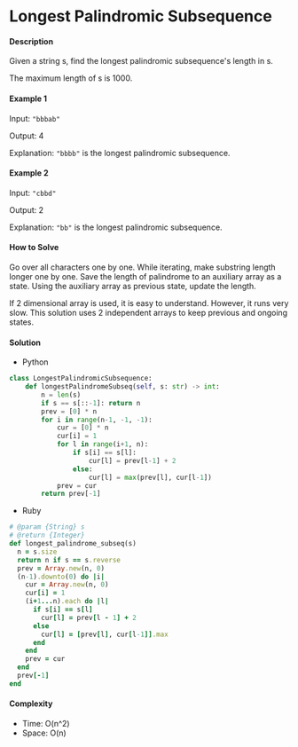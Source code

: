 # Longest Palindromic Subsequence

#### Description

Given a string s, find the longest palindromic subsequence's length in s.

The maximum length of s is 1000.

#### Example 1
Input: `"bbbab"`

Output: 4

Explanation: `"bbbb"` is the longest palindromic subsequence.

#### Example 2
Input: `"cbbd"`

Output: 2

Explanation: `"bb"` is the longest palindromic subsequence.

#### How to Solve

Go over all characters one by one.
While iterating, make substring length longer one by one.
Save the length of palindrome to an auxiliary array as a state.
Using the auxiliary array as previous state, update the length.

If 2 dimensional array is used, it is easy to understand. However, it runs very slow. This solution uses 2 independent arrays to keep previous and ongoing states.

#### Solution
- Python

```python
class LongestPalindromicSubsequence:
    def longestPalindromeSubseq(self, s: str) -> int:
        n = len(s)
        if s == s[::-1]: return n
        prev = [0] * n
        for i in range(n-1, -1, -1):
            cur = [0] * n
            cur[i] = 1
            for l in range(i+1, n):
                if s[i] == s[l]:
                    cur[l] = prev[l-1] + 2
                else:
                    cur[l] = max(prev[l], cur[l-1])
            prev = cur
        return prev[-1]
```

- Ruby

```ruby
# @param {String} s
# @return {Integer}
def longest_palindrome_subseq(s)
  n = s.size
  return n if s == s.reverse
  prev = Array.new(n, 0)
  (n-1).downto(0) do |i|
    cur = Array.new(n, 0)
    cur[i] = 1
    (i+1...n).each do |l|
      if s[i] == s[l]
        cur[l] = prev[l - 1] + 2
      else
        cur[l] = [prev[l], cur[l-1]].max
      end
    end
    prev = cur
  end
  prev[-1]
end
```

#### Complexity
- Time: O(n^2)
- Space: O(n)